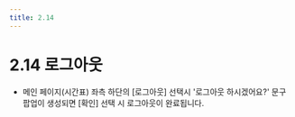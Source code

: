 ```yaml
---
title: 2.14
---
```


# 2.14 로그아웃

- 메인 페이지(시간표) 좌측 하단의 [로그아웃] 선택시 '로그아웃 하시겠어요?' 문구 팝업이 생성되면 [확인] 선택 시 로그아웃이 완료됩니다.
